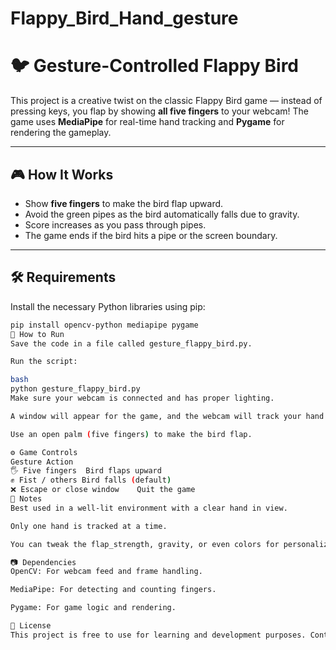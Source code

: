 # Flappy_Bird_Hand_gesture
# 🐦 Gesture-Controlled Flappy Bird

This project is a creative twist on the classic Flappy Bird game — instead of pressing keys, you flap by showing **all five fingers** to your webcam! The game uses **MediaPipe** for real-time hand tracking and **Pygame** for rendering the gameplay.

---

## 🎮 How It Works

- Show **five fingers** to make the bird flap upward.
- Avoid the green pipes as the bird automatically falls due to gravity.
- Score increases as you pass through pipes.
- The game ends if the bird hits a pipe or the screen boundary.

---

## 🛠 Requirements

Install the necessary Python libraries using pip:

```bash
pip install opencv-python mediapipe pygame
🚀 How to Run
Save the code in a file called gesture_flappy_bird.py.

Run the script:

bash
python gesture_flappy_bird.py
Make sure your webcam is connected and has proper lighting.

A window will appear for the game, and the webcam will track your hand.

Use an open palm (five fingers) to make the bird flap.

⚙️ Game Controls
Gesture	Action
🖐 Five fingers	Bird flaps upward
✊ Fist / others	Bird falls (default)
❌ Escape or close window	Quit the game
📌 Notes
Best used in a well-lit environment with a clear hand in view.

Only one hand is tracked at a time.

You can tweak the flap_strength, gravity, or even colors for personalization.

📷 Dependencies
OpenCV: For webcam feed and frame handling.

MediaPipe: For detecting and counting fingers.

Pygame: For game logic and rendering.

📄 License
This project is free to use for learning and development purposes. Contributions and customizations are welcome!
